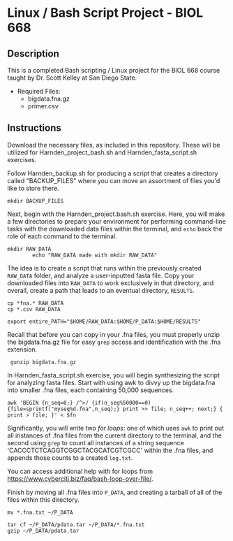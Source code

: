 # Linux / Bash Script Project - BIOL 668

## Description
This is a completed Bash scripting / Linux project for the BIOL 668 course taught by Dr. Scott Kelley at San Diego State.


- Required Files:
  - bigdata.fna.gz
  - primer.csv


## Instructions
Download the necessary files, as included in this repository. These will be utilized for Harnden_project_bash.sh and Harnden_fasta_script.sh exercises.

Follow Harnden_backup.sh for producing a script that creates a directory called "BACKUP_FILES" where you can move an assortment of files you'd like to store there.

```
mkdir BACKUP_FILES
```
 
 
 
Next, begin with the Harnden_project.bash.sh exercise. Here, you will make a few directories to prepare your environment for performing command-line tasks with the downloaded data files within the terminal, and ``echo`` back the role of each command to the terminal.

```
mkdir RAW_DATA
        echo "RAW_DATA made with mkdir RAW_DATA"
```


The idea is to create a script that runs within the previously created ``RAW_DATA`` folder, and analyze a user-inputted fasta file. Copy your downloaded files into ``RAW_DATA`` to work exclusively in that directory, and overall, create a path that leads to an eventual directory, ``RESULTS``.

```
cp *fna.* RAW_DATA
cp *.csv RAW_DATA

export entire_PATH="$HOME/RAW_DATA:$HOME/P_DATA:$HOME/RESULTS"
```



Recall that before you can copy in your .fna files, you must properly unzip the bigdata.fna.gz file for easy ``grep`` access and identification with the .fna extension.

```
 gunzip bigdata.fna.gz
```

In Harnden_fasta_script.sh exercise, you will begin synthesizing the script for analyzing fasta files. Start with using awk to divvy up the bigdata.fna into smaller .fna files, each containing 50,000 sequences.
```
awk 'BEGIN {n_seq=0;} /^>/ {if(n_seq%50000==0){file=sprintf("myseq%d.fna",n_seq);} print >> file; n_seq++; next;} { print > file; }' < $fn
```

Significantly, you will write two _for loops_: one of which uses ``awk`` to print out all instances of .fna files from the current directory to the terminal, and the second using ``grep`` to count all instances of a string sequence 'CACCCTCTCAGGTCGGCTACGCATCGTCGCC' within the .fna files, and appends those counts to a created ``log.txt``.

You can access additional help with for loops from https://www.cyberciti.biz/faq/bash-loop-over-file/.

Finish by moving all .fna files into ``P_DATA``, and creating a tarball of all of the files within this directory.
```
mv *.fna.txt ~/P_DATA

tar cf ~/P_DATA/pdata.tar ~/P_DATA/*.fna.txt
gzip ~/P_DATA/pdata.tar
```

